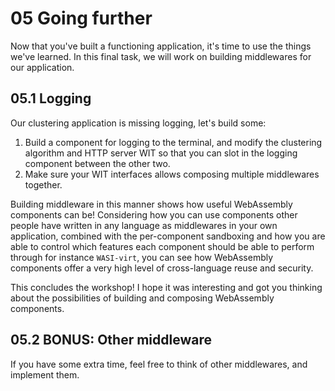 # 05 Going further

Now that you've built a functioning application, it's time to use the things we've learned. In this final task, we will work on building middlewares for our application. 

## 05.1 Logging

Our clustering application is missing logging, let's build some: 

1. Build a component for logging to the terminal, and modify the clustering algorithm and HTTP server WIT so that you can slot in the logging component between the other two. 
2. Make sure your WIT interfaces allows composing multiple middlewares together.

Building middleware in this manner shows how useful WebAssembly components can be! Considering how you can use components other people have written in any language as middlewares in your own application, combined with the per-component sandboxing and how you are able to control which features each component should be able to perform through for instance `WASI-virt`, you can see how WebAssembly components offer a very high level of cross-language reuse and security.

This concludes the workshop! I hope it was interesting and got you thinking about the possibilities of building and composing WebAssembly components.

## 05.2 BONUS: Other middleware

If you have some extra time, feel free to think of other middlewares, and implement them.
